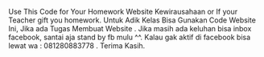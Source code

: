 ﻿Use This Code for Your Homework Website Kewirausahaan or If your Teacher gift you homework.
Untuk Adik Kelas Bisa Gunakan Code Website Ini, Jika ada Tugas Membuat Website .
Jika masih ada keluhan bisa inbox facebook, santai aja stand by fb mulu ^^.
Kalau gak aktif di facebook bisa lewat wa : 081280883778 .
Terima Kasih.
